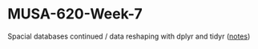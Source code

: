 # MUSA-620-Week-7

Spacial databases continued / data reshaping with dplyr and tidyr ([notes](https://github.com/MUSA-620-Fall-2017/MUSA-620-Week-7/blob/master/week-7-data-frames-spatial-databases-continued.pptx))


